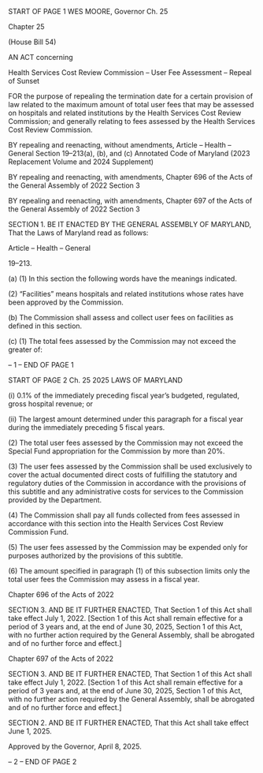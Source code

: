 START OF PAGE 1
WES MOORE, Governor Ch. 25

Chapter 25

(House Bill 54)

AN ACT concerning

Health Services Cost Review Commission – User Fee Assessment – Repeal of
Sunset

FOR the purpose of repealing the termination date for a certain provision of law related to
the maximum amount of total user fees that may be assessed on hospitals and
related institutions by the Health Services Cost Review Commission; and generally
relating to fees assessed by the Health Services Cost Review Commission.

BY repealing and reenacting, without amendments,
Article – Health – General
Section 19–213(a), (b), and (c)
Annotated Code of Maryland
(2023 Replacement Volume and 2024 Supplement)

BY repealing and reenacting, with amendments,
Chapter 696 of the Acts of the General Assembly of 2022
Section 3

BY repealing and reenacting, with amendments,
Chapter 697 of the Acts of the General Assembly of 2022
Section 3

SECTION 1. BE IT ENACTED BY THE GENERAL ASSEMBLY OF MARYLAND,
That the Laws of Maryland read as follows:

Article – Health – General

19–213.

(a) (1) In this section the following words have the meanings indicated.

(2) “Facilities” means hospitals and related institutions whose rates have
been approved by the Commission.

(b) The Commission shall assess and collect user fees on facilities as defined in
this section.

(c) (1) The total fees assessed by the Commission may not exceed the greater
of:

– 1 –
END OF PAGE 1

START OF PAGE 2
Ch. 25 2025 LAWS OF MARYLAND

(i) 0.1% of the immediately preceding fiscal year’s budgeted,
regulated, gross hospital revenue; or

(ii) The largest amount determined under this paragraph for a fiscal
year during the immediately preceding 5 fiscal years.

(2) The total user fees assessed by the Commission may not exceed the
Special Fund appropriation for the Commission by more than 20%.

(3) The user fees assessed by the Commission shall be used exclusively to
cover the actual documented direct costs of fulfilling the statutory and regulatory duties of
the Commission in accordance with the provisions of this subtitle and any administrative
costs for services to the Commission provided by the Department.

(4) The Commission shall pay all funds collected from fees assessed in
accordance with this section into the Health Services Cost Review Commission Fund.

(5) The user fees assessed by the Commission may be expended only for
purposes authorized by the provisions of this subtitle.

(6) The amount specified in paragraph (1) of this subsection limits only the
total user fees the Commission may assess in a fiscal year.

Chapter 696 of the Acts of 2022

SECTION 3. AND BE IT FURTHER ENACTED, That Section 1 of this Act shall take
effect July 1, 2022. [Section 1 of this Act shall remain effective for a period of 3 years and,
at the end of June 30, 2025, Section 1 of this Act, with no further action required by the
General Assembly, shall be abrogated and of no further force and effect.]

Chapter 697 of the Acts of 2022

SECTION 3. AND BE IT FURTHER ENACTED, That Section 1 of this Act shall take
effect July 1, 2022. [Section 1 of this Act shall remain effective for a period of 3 years and,
at the end of June 30, 2025, Section 1 of this Act, with no further action required by the
General Assembly, shall be abrogated and of no further force and effect.]

SECTION 2. AND BE IT FURTHER ENACTED, That this Act shall take effect June
1, 2025.

Approved by the Governor, April 8, 2025.

– 2 –
END OF PAGE 2